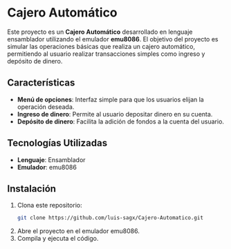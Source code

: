 # Cajero Automático

Este proyecto es un **Cajero Automático** desarrollado en lenguaje ensamblador utilizando el emulador **emu8086**. El objetivo del proyecto es simular las operaciones básicas que realiza un cajero automático, permitiendo al usuario realizar transacciones simples como ingreso y depósito de dinero.

## Características

- **Menú de opciones**: Interfaz simple para que los usuarios elijan la operación deseada.
- **Ingreso de dinero**: Permite al usuario depositar dinero en su cuenta.
- **Depósito de dinero**: Facilita la adición de fondos a la cuenta del usuario.

## Tecnologías Utilizadas

- **Lenguaje**: Ensamblador
- **Emulador**: emu8086

## Instalación

1. Clona este repositorio:
   ```bash
   git clone https://github.com/luis-sagx/Cajero-Automatico.git
2. Abre el proyecto en el emulador emu8086.
3. Compila y ejecuta el código.
